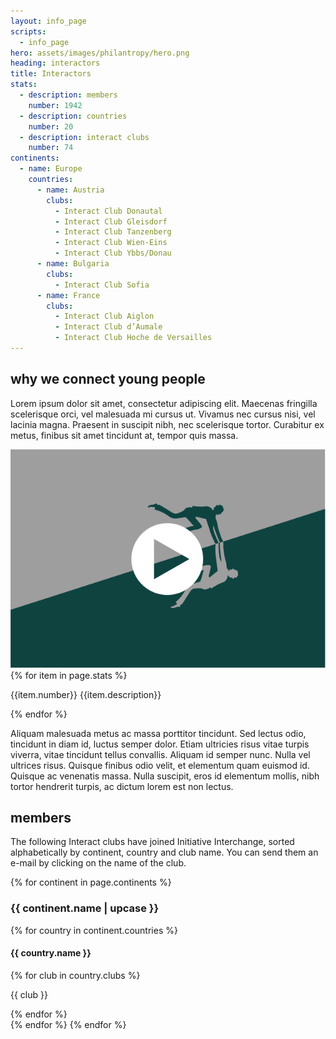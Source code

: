 ```yaml
---
layout: info_page
scripts:
  - info_page
hero: assets/images/philantropy/hero.png
heading: interactors
title: Interactors
stats:
  - description: members
    number: 1942
  - description: countries
    number: 20
  - description: interact clubs
    number: 74
continents: 
  - name: Europe
    countries:
      - name: Austria
        clubs:
          - Interact Club Donautal
          - Interact Club Gleisdorf
          - Interact Club Tanzenberg
          - Interact Club Wien-Eins
          - Interact Club Ybbs/Donau
      - name: Bulgaria
        clubs:
          - Interact Club Sofia
      - name: France
        clubs:
          - Interact Club Aiglon
          - Interact Club d’Aumale
          - Interact Club Hoche de Versailles
---
```


## why we connect young people

Lorem ipsum dolor sit amet, consectetur adipiscing elit. Maecenas fringilla scelerisque orci, vel malesuada mi cursus ut. Vivamus nec cursus nisi, vel lacinia magna. Praesent in suscipit nibh, nec scelerisque tortor. Curabitur ex metus, finibus sit amet tincidunt at, tempor quis massa.

<div class="normal-spacing full-width">
  <img src="assets/images/landing_page/video.svg" class="prominent-image" />
</div>

<div class="column-layout normal-spacing">
{% for item in page.stats %}
<p class="stats">
{{item.number}} {{item.description}}
</p>
{% endfor %}
</div>

Aliquam malesuada metus ac massa porttitor tincidunt. Sed lectus odio, tincidunt in diam id, luctus semper dolor. Etiam ultricies risus vitae turpis viverra, vitae tincidunt tellus convallis. Aliquam id semper nunc. Nulla vel ultrices risus. Quisque finibus odio velit, et elementum quam euismod id. Quisque ac venenatis massa. Nulla suscipit, eros id elementum mollis, nibh tortor hendrerit turpis, ac dictum lorem est non lectus.

## members

The following Interact clubs have joined Initiative Interchange, sorted alphabetically by continent, country and club name. You can send them an e-mail by clicking on the name of the club.

{% for continent in page.continents %}
<h3 class="continent-heading text text-center normal-spacing">
{{ continent.name | upcase }}
</h3>
{% for country in continent.countries %}
<h4 class="country-heading text text-center small-spacing">
{{ country.name }}
</h4>

<div class="column-layout small-spacing">
{% for club in country.clubs %}
<p class="no-spacing text text-center">{{ club }}</p>
{% endfor %}
</div>
{% endfor %}
{% endfor %}